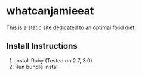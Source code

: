 # whatcanjamieeat

This is a static site dedicated to an optimal food diet.

## Install Instructions
1. Install Ruby (Tested on 2.7, 3.0)
2. Run bundle install
